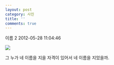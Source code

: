 ```yaml
---
layout: post
category: 사진
title: ''
comments: true
---
```

이름 2
2012-05-28 11:04:46


  

![][link0]

  

  

그 누가 네 이름을 지을 자격이 있어서 네 이름을 지었을까.


[link0]:https://t1.daumcdn.net/cfile/tistory/1420943F4FC2DD3014

